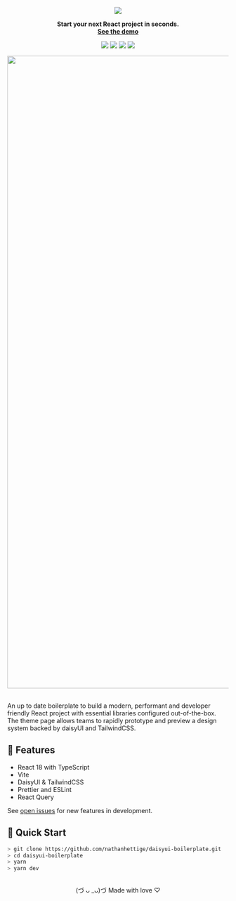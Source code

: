 <div align="center">

![][logo-url]

**Start your next React project in seconds.**\
**[See the demo](https://nathanhettige.github.io/daisyui-boilerplate)**

![][release]
![][last-commit]
![][closed-issues]
![][open-issues]
<!-- ![][dependabot] -->

<img width="1440" alt="image" src="https://user-images.githubusercontent.com/67953260/209325862-dd5edef6-4e57-47b0-b621-94e1a7e6eef9.png">
</div>

<br>

An up to date boilerplate to build a modern, performant and developer friendly React project with essential libraries configured out-of-the-box. The theme page allows teams to rapidly prototype and preview a design system backed by daisyUI and TailwindCSS.

## 🌼 Features
* React 18 with TypeScript
* Vite
* DaisyUI & TailwindCSS
* Prettier and ESLint
* React Query

See [open issues](https://github.com/nathanhettige/starterkit/issues) for new features in development.

## 🚀 Quick Start

```bash
> git clone https://github.com/nathanhettige/daisyui-boilerplate.git
> cd daisyui-boilerplate
> yarn
> yarn dev
```

<br>
<div align="center">
(づ ᴗ _ᴗ)づ Made with love ♡
</div>


[closed-issues]: https://flat.badgen.net/github/closed-issues/nathanhettige/daisyui-boilerplate
[logo-url]: ./public/Logo.svg
[last-commit]: https://flat.badgen.net/github/last-commit/nathanhettige/daisyui-boilerplate/main
[open-issues]: https://flat.badgen.net/github/open-issues/nathanhettige/daisyui-boilerplate
[release]: https://flat.badgen.net/github/release/nathanhettige/daisyui-boilerplate



